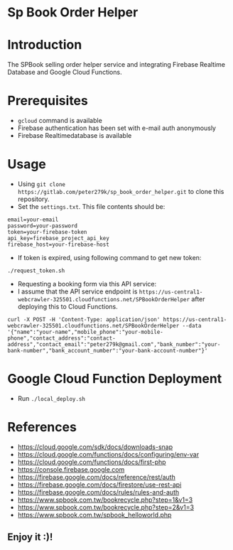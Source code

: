 # Sp Book Order Helper

# Introduction

The SPBook selling order helper service and integrating Firebase Realtime Database and Google Cloud Functions.

# Prerequisites

- `gcloud` command is available
- Firebase authentication has been set with e-mail auth anonymously
- Firebase Realtimedatabase is available

# Usage

- Using `git clone https://gitlab.com/peter279k/sp_book_order_helper.git` to clone this repository.
- Set the `settings.txt`. This file contents should be:

```
email=your-email
password=your-password
token=your-firebase-token
api_key=firebase_project_api_key
firebase_host=your-firebase-host
```

- If token is expired, using following command to get new token:

```
./request_token.sh
```

- Requesting a booking form via this API service:
- I assume that the API service endpoint is `https://us-central1-webcrawler-325501.cloudfunctions.net/SPBookOrderHelper` after deploying this to Cloud Functions.

```
curl -X POST -H 'Content-Type: application/json' https://us-central1-webcrawler-325501.cloudfunctions.net/SPBookOrderHelper --data '{"name":"your-name","mobile_phone":"your-mobile-phone","contact_address":"contact-address","contact_email":"peter279k@gmail.com","bank_number":"your-bank-number","bank_account_number":"your-bank-account-number"}'
```

# Google Cloud Function Deployment

- Run `./local_deploy.sh`

# References

- https://cloud.google.com/sdk/docs/downloads-snap
- https://cloud.google.com/functions/docs/configuring/env-var
- https://cloud.google.com/functions/docs/first-php
- https://console.firebase.google.com
- https://firebase.google.com/docs/reference/rest/auth
- https://firebase.google.com/docs/firestore/use-rest-api
- https://firebase.google.com/docs/rules/rules-and-auth
- https://www.spbook.com.tw/bookrecycle.php?step=1&v1=3
- https://www.spbook.com.tw/bookrecycle.php?step=2&v1=3
- https://www.spbook.com.tw/spbook_helloworld.php


## Enjoy it :)!
